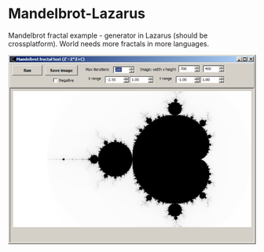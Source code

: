 # Mandelbrot-Lazarus
Mandelbrot fractal example - generator in Lazarus (should be crossplatform).
World needs more fractals in more languages.

![demo screenshot](/demo.png?raw=true "demo screenshot")
